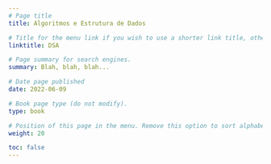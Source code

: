 ```yaml
---
# Page title
title: Algoritmos e Estrutura de Dados

# Title for the menu link if you wish to use a shorter link title, otherwise remove this option.
linktitle: DSA

# Page summary for search engines.
summary: Blah, blah, blah...

# Date page published
date: 2022-06-09

# Book page type (do not modify).
type: book

# Position of this page in the menu. Remove this option to sort alphabetically.
weight: 20

toc: false
---
```

